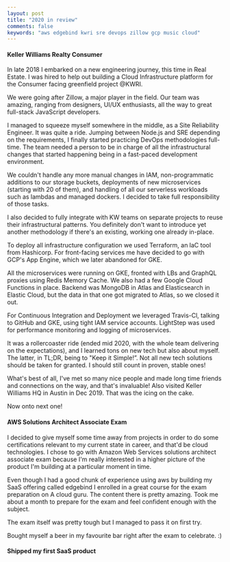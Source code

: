 ```yaml
---
layout: post
title: "2020 in review"
comments: false
keywords: "aws edgebind kwri sre devops zillow gcp music cloud"
---
```


#### Keller Williams Realty Consumer

In late 2018 I embarked on a new engineering journey, this time in Real Estate. I was hired to help out building a Cloud Infrastructure platform for the Consumer facing greenfield project @KWRI.

We were going after Zillow, a major player in the field. Our team was amazing, ranging from designers, UI/UX enthusiasts, all the way to great full-stack JavaScript developers.

I managed to squeeze myself somewhere in the middle, as a Site Reliability Engineer. It was quite a ride. Jumping between Node.js and SRE depending on the requirements, I finally started practicing DevOps methodologies full-time. The team needed a person to be in charge of all the infrastructural changes that started happening being in a fast-paced development environment.

We couldn't handle any more manual changes in IAM, non-programmatic additions to our storage buckets, deployments of new microservices (starting with 20 of them), and handling of all our serverless workloads such as lambdas and managed dockers. I decided to take full responsibility of those tasks.

I also decided to fully integrate with KW teams on separate projects to reuse their infrastructural patterns. You definitely don't want to introduce yet another methodology if there's an existing, working one already in-place. 

To deploy all infrastructure configuration we used Terraform, an laC tool from Hashicorp. For front-facing services me have decided to go with GCP's App Engine, which we later abandoned for GKE.

All the microservices were running on GKE, fronted with LBs and GraphQL proxies using Redis Memory Cache. We also had a few Google Cloud Functions in place. Backend was MongoDB in Atlas and Elasticsearch in Elastic Cloud, but the data in that one got migrated to Atlas, so we closed it out.

For Continuous Integration and Deployment we leveraged Travis-Cl, talking to GitHub and GKE, using tight IAM service accounts. LightStep was used for performance monitoring and logging of microservices.

It was a rollercoaster ride (ended mid 2020, with the whole team delivering on the expectations), and I learned tons on new tech but also about myself. The latter, in TL;DR, being to "Keep it Simple!”. Not all new tech solutions should be taken for granted. I should still count in proven, stable ones!

What's best of all, I've met so many nice people and made long time friends and connections on the way, and that's invaluable! Also visited Keller Williams HQ in Austin in Dec 2019. That was the icing on the cake.

Now onto next one!

#### AWS Solutions Architect Associate Exam

I decided to give myself some time away from projects in order to do some certifications relevant to my current state in career, and that'd be cloud technologies.
I chose to go with Amazon Web Services solutions architect associate exam because I'm really interested in a higher picture of the product I'm building at a particular moment in time.

Even though I had a good chunk of experience using aws by building my SaaS offering called edgebind I enrolled in a great course for the exam preparation on A cloud guru. The content there is pretty amazing. Took me about a month to prepare for the exam and feel confident enough with the subject.

The exam itself was pretty tough but I managed to pass it on first try.

Bought myself a beer in my favourite bar right after the exam to celebrate. :)

#### Shipped my first SaaS product
